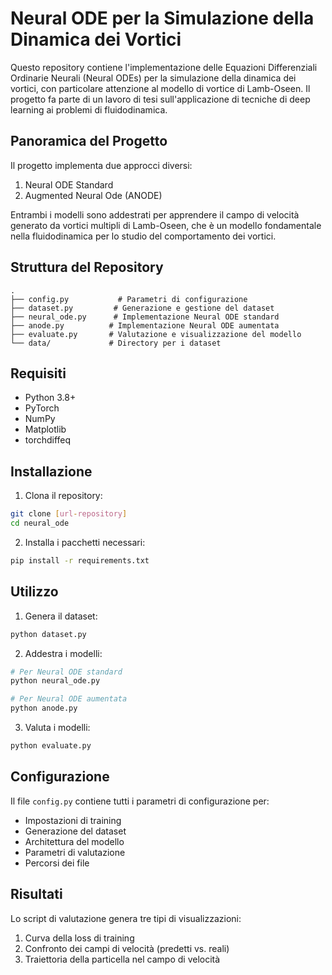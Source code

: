 # Neural ODE per la Simulazione della Dinamica dei Vortici

Questo repository contiene l'implementazione delle Equazioni Differenziali Ordinarie Neurali (Neural ODEs) per la simulazione della dinamica dei vortici, con particolare attenzione al modello di vortice di Lamb-Oseen. Il progetto fa parte di un lavoro di tesi sull'applicazione di tecniche di deep learning ai problemi di fluidodinamica.

## Panoramica del Progetto

Il progetto implementa due approcci diversi:
1. Neural ODE Standard
2. Augmented Neural Ode (ANODE)

Entrambi i modelli sono addestrati per apprendere il campo di velocità generato da vortici multipli di Lamb-Oseen, che è un modello fondamentale nella fluidodinamica per lo studio del comportamento dei vortici.

## Struttura del Repository

```
.
├── config.py           # Parametri di configurazione
├── dataset.py         # Generazione e gestione del dataset
├── neural_ode.py      # Implementazione Neural ODE standard
├── anode.py          # Implementazione Neural ODE aumentata
├── evaluate.py       # Valutazione e visualizzazione del modello
└── data/             # Directory per i dataset

```

## Requisiti

- Python 3.8+
- PyTorch
- NumPy
- Matplotlib
- torchdiffeq

## Installazione

1. Clona il repository:
```bash
git clone [url-repository]
cd neural_ode
```

2. Installa i pacchetti necessari:
```bash
pip install -r requirements.txt
```

## Utilizzo

1. Genera il dataset:
```bash
python dataset.py
```

2. Addestra i modelli:
```bash
# Per Neural ODE standard
python neural_ode.py

# Per Neural ODE aumentata
python anode.py
```

3. Valuta i modelli:
```bash
python evaluate.py
```

## Configurazione

Il file `config.py` contiene tutti i parametri di configurazione per:
- Impostazioni di training
- Generazione del dataset
- Architettura del modello
- Parametri di valutazione
- Percorsi dei file

## Risultati

Lo script di valutazione genera tre tipi di visualizzazioni:
1. Curva della loss di training
2. Confronto dei campi di velocità (predetti vs. reali)
3. Traiettoria della particella nel campo di velocità
